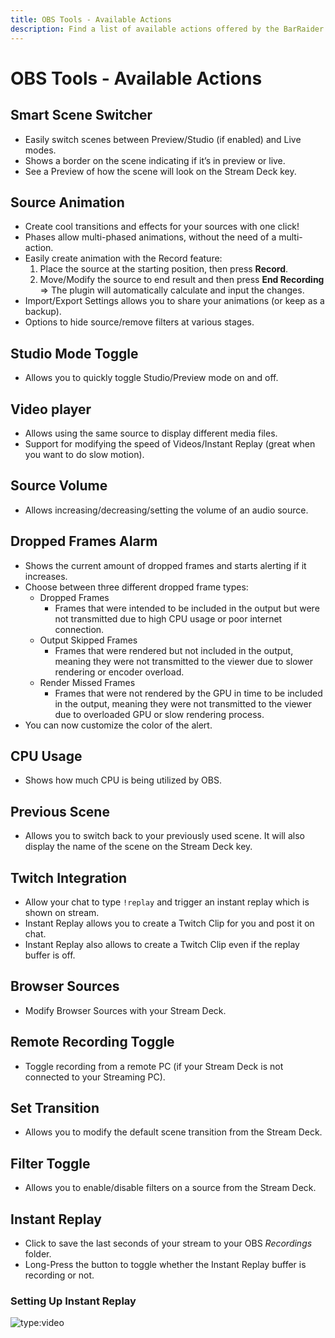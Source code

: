 ```yaml
---
title: OBS Tools - Available Actions
description: Find a list of available actions offered by the BarRaider OBS Plugin to help improve your streaming experience. Smart Scene Switcher, Source Animation, Studio Mode Toggle, Video player, and more.
---
```


# OBS Tools - Available Actions

## Smart Scene Switcher 
- Easily switch scenes between Preview/Studio (if enabled) and Live modes.
- Shows a border on the scene indicating if it’s in preview or live.
- See a Preview of how the scene will look on the Stream Deck key.

## Source Animation
- Create cool transitions and effects for your sources with one click!
- Phases allow multi-phased animations, without the need of a multi-action.
- Easily create animation with the Record feature:
    1. Place the source at the starting position, then press **Record**. 
    2. Move/Modify the source to end result and then press **End Recording** => The plugin will automatically calculate and input the changes.
- Import/Export Settings allows you to share your animations (or keep as a backup).
- Options to hide source/remove filters at various stages.

## Studio Mode Toggle
- Allows you to quickly toggle Studio/Preview mode on and off.

## Video player
- Allows using the same source to display different media files.
- Support for modifying the speed of Videos/Instant Replay (great when you want to do slow motion).

## Source Volume
- Allows increasing/decreasing/setting the volume of an audio source.

## Dropped Frames Alarm
- Shows the current amount of dropped frames and starts alerting if it increases.
- Choose between three different dropped frame types: 
    - Dropped Frames
        - Frames that were intended to be included in the output but were not transmitted due to high CPU usage or poor internet connection.
    - Output Skipped Frames
        - Frames that were rendered but not included in the output, meaning they were not transmitted to the viewer due to slower rendering or encoder overload.
    - Render Missed Frames
        - Frames that were not rendered by the GPU in time to be included in the output, meaning they were not transmitted to the viewer due to overloaded GPU or slow rendering process.
- You can now customize the color of the alert.

## CPU Usage
- Shows how much CPU is being utilized by OBS.

## Previous Scene
- Allows you to switch back to your previously used scene. It will also display the name of the scene on the Stream Deck key.

## Twitch Integration
- Allow your chat to type `!replay` and trigger an instant replay which is shown on stream.
- Instant Replay allows you to create a Twitch Clip for you and post it on chat.
- Instant Replay also allows to create a Twitch Clip even if the replay buffer is off.

## Browser Sources 
- Modify Browser Sources with your Stream Deck.

## Remote Recording Toggle
- Toggle recording from a remote PC (if your Stream Deck is not connected to your Streaming PC).

## Set Transition
- Allows you to modify the default scene transition from the Stream Deck.

## Filter Toggle
- Allows you to enable/disable filters on a source from the Stream Deck.

## Instant Replay
- Click to save the last seconds of your stream to your OBS *Recordings* folder.
- Long-Press the button to toggle whether the Instant Replay buffer is recording or not.

### Setting Up Instant Replay
![type:video](https://www.youtube.com/embed/7mioa-hnndw)
